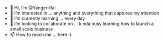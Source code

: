 - 👋 Hi, I’m @Yanger-Rai
- 👀 I’m interested in ... anything and everything that captures my attention
- 🌱 I’m currently learning ... every day
- 💞️ I’m looking to collaborate on ... kinda busy learning how to launch a small scale business
- 📫 How to reach me ... here :)

<!---
Yanger-Rai/Yanger-Rai is a ✨ special ✨ repository because its `README.md` (this file) appears on your GitHub profile.
You can click the Preview link to take a look at your changes.
--->
